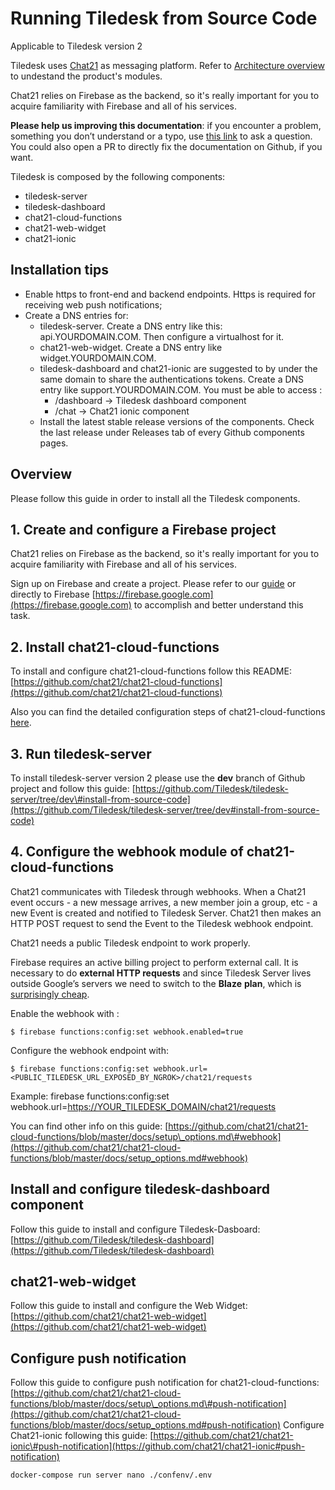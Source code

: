 # Running Tiledesk from Source Code

Applicable to Tiledesk version 2

Tiledesk uses [Chat21](http://www.chat21.org) as messaging platform. Refer to [Architecture overview](../architecture/schema.md) to undestand the product's modules.

Chat21 relies on Firebase as the backend, so it's really important for you to acquire familiarity with Firebase and all of his services.

**Please help us improving this documentation**: if you encounter a problem, something you don’t understand or a typo, use [this link](https://github.com/Tiledesk/tiledesk-server/issues) to ask a question. You could also open a PR to directly fix the documentation on Github, if you want.

Tiledesk is composed by the following components:

* tiledesk-server
* tiledesk-dashboard
* chat21-cloud-functions
* chat21-web-widget
* chat21-ionic

## Installation tips

* Enable https to front-end and backend endpoints. Https is required for receiving web push notifications;
* Create a DNS entries for:
  * tiledesk-server. Create a DNS entry like this: api.YOURDOMAIN.COM. Then configure a virtualhost for it.
  * chat21-web-widget. Create a DNS entry like widget.YOURDOMAIN.COM. 
  * tiledesk-dashboard and chat21-ionic are suggested to by under the same domain to share the authentications tokens. Create a DNS entry like support.YOURDOMAIN.COM. You must be able to access :
    * /dashboard -&gt; Tiledesk dashboard component
    * /chat -&gt; Chat21 ionic component
  * Install the latest stable release versions of the components. Check the last release under Releases tab of every Github components pages.

## Overview

Please follow this guide in order to install all the Tiledesk components.

## 1. Create and configure a Firebase project

Chat21 relies on Firebase as the backend, so it's really important for you to acquire familiarity with Firebase and all of his services.

Sign up on Firebase and create a project. Please refer to our [guide](create-a-firebase-project.md) or directly to Firebase [https://firebase.google.com](https://firebase.google.com) to accomplish and better understand this task.

## 2. Install chat21-cloud-functions

To install and configure chat21-cloud-functions follow this README: [https://github.com/chat21/chat21-cloud-functions](https://github.com/chat21/chat21-cloud-functions)

Also you can find the detailed configuration steps of chat21-cloud-functions [here](detailed-chat21-cloud-function-installation.md).

## 3. Run tiledesk-server 

To install tiledesk-server version 2 please use the **dev** branch of Github project and follow this guide: [https://github.com/Tiledesk/tiledesk-server/tree/dev\#install-from-source-code](https://github.com/Tiledesk/tiledesk-server/tree/dev#install-from-source-code)

## 4. Configure the webhook module of chat21-cloud-functions

Chat21 communicates with Tiledesk through webhooks. When a Chat21 event occurs - a new message arrives, a new member join a group, etc - a new Event is created and notified to Tiledesk Server. Chat21 then makes an HTTP POST request to send the Event to the Tiledesk webhook endpoint.

Chat21 needs a public Tiledesk endpoint to work properly.

Firebase requires an active billing project to perform external call. It is necessary to do **external HTTP requests** and since Tiledesk Server lives outside Google’s servers we need to switch to the **Blaze** **plan**, which is [surprisingly cheap](https://firebase.google.com/pricing/).

Enable the webhook with :

```text
$ firebase functions:config:set webhook.enabled=true
```

Configure the webhook endpoint with:

```text
$ firebase functions:config:set webhook.url=<PUBLIC_TILEDESK_URL_EXPOSED_BY_NGROK>/chat21/requests
```

Example: firebase functions:config:set webhook.url=[https://YOUR\_TILEDESK\_DOMAIN/chat21/requests](https://YOUR_TILEDESK_DOMAIN/chat21/requests)



You can find other info on this guide: [https://github.com/chat21/chat21-cloud-functions/blob/master/docs/setup\_options.md\#webhook](https://github.com/chat21/chat21-cloud-functions/blob/master/docs/setup_options.md#webhook)

## Install and configure tiledesk-dashboard component

Follow this guide to install and configure Tiledesk-Dasboard: [https://github.com/Tiledesk/tiledesk-dashboard](https://github.com/Tiledesk/tiledesk-dashboard)

## chat21-web-widget

Follow this guide to install and configure the Web Widget: [https://github.com/chat21/chat21-web-widget](https://github.com/chat21/chat21-web-widget)

## Configure push notification

Follow this guide to configure push notification for chat21-cloud-functions: [https://github.com/chat21/chat21-cloud-functions/blob/master/docs/setup\_options.md\#push-notification](https://github.com/chat21/chat21-cloud-functions/blob/master/docs/setup_options.md#push-notification) Configure Chat21-ionic following this guide: [https://github.com/chat21/chat21-ionic\#push-notification](https://github.com/chat21/chat21-ionic#push-notification)

```text
docker-compose run server nano ./confenv/.env
```

